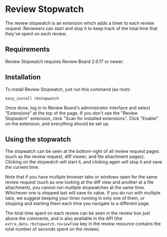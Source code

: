 Review Stopwatch
================

The review stopwatch is an extension which adds a timer to each review request.
Reviewers can start and stop it to keep track of the total time that they've
spent on each review.


Requirements
------------

Review Stopwatch requires Review Board 2.0.17 or newer.


Installation
------------

To install Review Stopwatch, just run this command (as root):

    easy_install rbstopwatch

Once done, log in to Review Board's administrator interface and select
"Extensions" at the top of the page. If you don't see the "Review Stopwatch"
extension, click "Scan for installed extensions". Click "Enable" on the
extension, and everything should be set up.


Using the stopwatch
-------------------

The stopwatch can be seen at the bottom-right of all review request pages (such
as the review request, diff viewer, and file attachment pages). Clicking on the
stopwatch will start it, and clicking again will stop it and save the current
time.

Note that if you have multiple browser tabs or windows open for the same review
request (such as one looking at the diff view and another at a file
attachment), you cannot run multiple stopwatches at the same time. Whichever
one is stopped last will save its value. If you do run with multiple tabs, we
suggest keeping your timer running in only one of them, or stopping and
starting them each time you navigate to a different page.

The total time spent on each review can be seen in the review box just above
the comments, and is also available in the API (the
``extra_data.rbstopwatch.reviewTime`` key in the review resource contains the
total number of seconds spent on the review).
